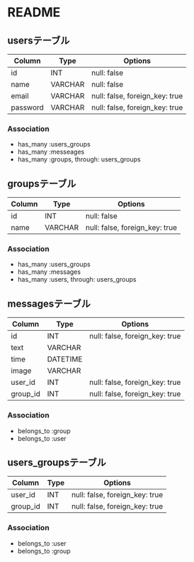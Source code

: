 # README

## usersテーブル

|Column|Type|Options|
|------|----|-------|
|id|INT|null: false|
|name|VARCHAR|null: false|
|email|VARCHAR|null: false, foreign_key: true|
|password|VARCHAR|null: false, foreign_key: true|


### Association
- has_many :users_groups
- has_many :messeages
- has_many  :groups,  through:  users_groups



## groupsテーブル

|Column|Type|Options|
|------|----|-------|
|id|INT|null: false|
|name|VARCHAR|null: false, foreign_key: true|



### Association
- has_many :users_groups
- has_many :messages
- has_many :users,  through:  users_groups


## messagesテーブル

|Column|Type|Options|
|------|----|-------|
|id|INT| null: false, foreign_key: true|
|text|VARCHAR| |
|time|DATETIME| |
|image|VARCHAR| |
|user_id|INT|null: false, foreign_key: true|
|group_id|INT|null: false, foreign_key: true|


### Association
- belongs_to :group
- belongs_to :user


## users_groupsテーブル

|Column|Type|Options|
|------|----|-------|
|user_id|INT|null: false, foreign_key: true|
|group_id|INT|null: false, foreign_key: true|


### Association
- belongs_to :user
- belongs_to :group
